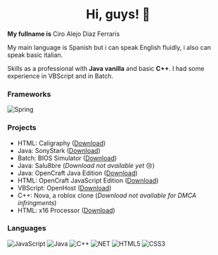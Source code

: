 <h1 align="center">Hi, guys! 👋</h1>

**My fullname is** Ciro Alejo Diaz Ferraris

My main language is Spanish but i can speak English fluidly, i also can speak basic italian.

Skills as a professional with **Java vanilla** and basic **C++**. I had some experience
in VBScript and in Batch.

### Frameworks
![Spring](https://img.shields.io/badge/spring-black?style=for-the-badge&logo=spring)

### Projects
- HTML: Caligraphy ([Download](https://sourceforge.net/projects/ciro2-utilities/files/Caligraphy/))
- Java: SonyStark ([Download](https://sourceforge.net/projects/ciro2-utilities/files/SonyStark/))
- Batch: BIOS Simulator ([Download](https://sourceforge.net/projects/ciro2-utilities/files/BIOS-Simulator/))
- Java: Salu8bre (*Download not available yet* 😢)
- Java: OpenCraft Java Edition ([Download](https://github.com/OpenCraft-Studios/Java-Edition))
- HTML: OpenCraft JavaScript Edition ([Download](https://github.com/OpenCraft-Studios/JavaScript-Edition))
- VBScript: OpenHost ([Download](https://gist.github.com/CiroDOS/346fcc27049edf2265b920f55b7d3993))
- C++: Nova, a roblox clone (*Download not available for DMCA infringments*)
- HTML: x16 Processor ([Download](https://gist.github.com/CiroDOS/1ec3baa7121a86b29695be9e28b729d9))

### Languages
![JavaScript](https://img.shields.io/badge/javascript-black?style=for-the-badge&logo=javascript)
![Java](https://img.shields.io/badge/java-black?style=for-the-badge&logo=openjdk)
![C++](https://img.shields.io/badge/c++-black?style=for-the-badge&logo=cplusplus)
![NET](https://img.shields.io/badge/.net-black?style=for-the-badge&logo=.net)
![HTML5](https://img.shields.io/badge/html5-black?style=for-the-badge&logo=html5)
![CSS3](https://img.shields.io/badge/css3-black?style=for-the-badge&logo=css3)
